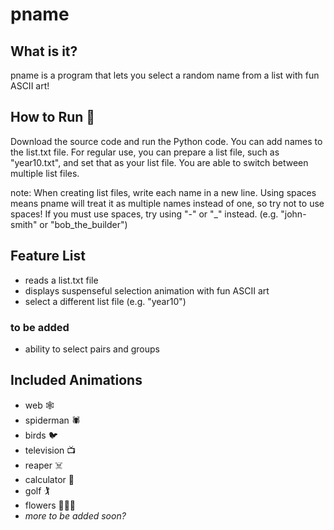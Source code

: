 # pname

## What is it?

pname is a program that lets you select a random name from a list with fun ASCII art!

## How to Run 🏃

Download the source code and run the Python code. You can add names to the list.txt file. For regular use, you can prepare a list file, such as "year10.txt", and set that as your list file. You are able to switch between multiple list files. 

note: When creating list files, write each name in a new line. Using spaces means pname will treat it as multiple names instead of one, so try not to use spaces! If you must use spaces, try using "-" or "_" instead. (e.g. "john-smith" or "bob_the_builder")

## Feature List 

- reads a list.txt file
- displays suspenseful selection animation with fun ASCII art
- select a different list file (e.g. "year10")

### to be added

- ability to select pairs and groups

## Included Animations

- web 🕸️
- spiderman 🕷️
- birds 🐦
- television 📺
- reaper ☠️
- calculator 🧮
- golf 🏌️
- flowers 🌷🌻🌼
- _more to be added soon?_

